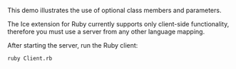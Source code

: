 This demo illustrates the use of optional class members and
parameters.

The Ice extension for Ruby currently supports only client-side
functionality, therefore you must use a server from any other language
mapping.

After starting the server, run the Ruby client:

```
ruby Client.rb
```
